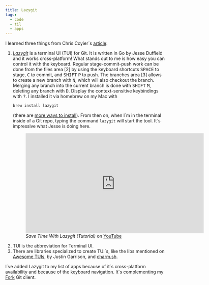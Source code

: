 ```yaml
---
title: Lazygit
tags:
  - code 
  - til
  - apps
---
```

I learned three things from Chris Coyier´s [article](https://frontendmasters.com/blog/lazygit/):

1. [<cite>Lazygit</cite>](https://github.com/jesseduffield/lazygit) is a terminal UI (TUI) for Git. It is written in Go by Jesse Duffield and it works cross-platform! What stands out to me is how easy you can control it with the keyboard. Regular stage-commit-push work can be done from the files area [2] by using the keyboard shortcuts <kbd>SPACE</kbd> to stage, <kbd>C</kbd> to commit, and <kbd>SHIFT</kbd> <kbd>P</kbd> to push.  The branches area [3] allows to create a new branch with <kbd>N</kbd>, which will also checkout the branch. Merging any branch into the current branch is done with <kbd>SHIFT</kbd> <kbd>M</kbd>, deleting any branch with <kbd>D</kbd>. Display the context-sensitive keybindings with <kbd>?</kbd>. I installed it via homebrew on my Mac with
   ```sh
   brew install lazygit
   ``` 
   (there are [more ways to install](https://github.com/jesseduffield/lazygit?tab=readme-ov-file#installation)). From then on, when I´m in the terminal inside of a Git repo, typing the command  `lazygit` will start the tool. It´s impressive what Jesse is doing here. 
   <figure><iframe width="560" height="315" src="https://www.youtube.com/embed/VDXvbHZYeKY?si=JjcrP73aYFTD7X0e" title="YouTube video player" frameborder="0" allow="accelerometer; autoplay; clipboard-write; encrypted-media; gyroscope; picture-in-picture; web-share" referrerpolicy="strict-origin-when-cross-origin" allowfullscreen></iframe>
   <figcaption><cite>Save Time With Lazygit (Tutorial) </cite> on <a href="https://www.youtube.com/watch?v=VDXvbHZYeKY ">YouTube</a></figcaption>
   </figure>
2. TUI is the abbreviation for Terminal UI.
3. There are libraries specialized to create TUI´s, like the libs mentioned on [Awesome TUIs](https://github.com/rothgar/awesome-tuis), by Justin Garrison, and [charm.sh](https://charm.sh). 

I´ve added Lazygit to my list of apps because of it´s cross-platform availability and because of the keyboard navigation. It´s complementing my [Fork](/2023-12-22-fork/) Git client. 
